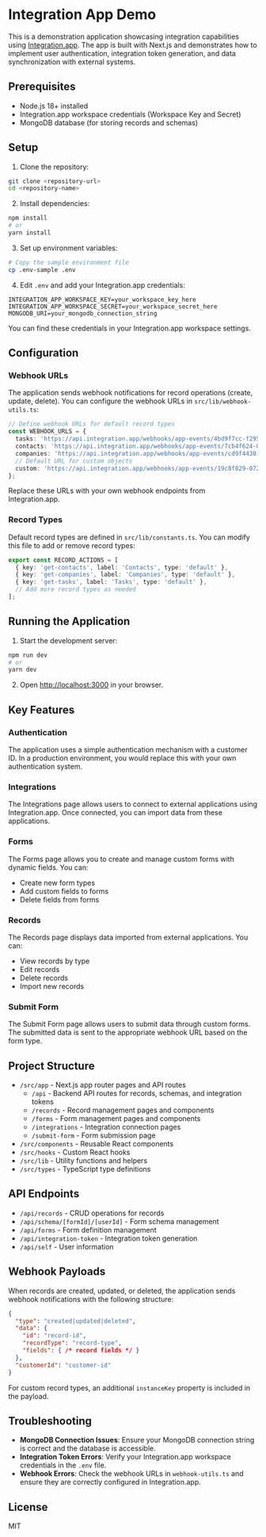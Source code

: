 # Integration App Demo

This is a demonstration application showcasing integration capabilities using [Integration.app](https://integration.app). The app is built with Next.js and demonstrates how to implement user authentication, integration token generation, and data synchronization with external systems.

## Prerequisites

- Node.js 18+ installed
- Integration.app workspace credentials (Workspace Key and Secret)
- MongoDB database (for storing records and schemas)

## Setup

1. Clone the repository:

```bash
git clone <repository-url>
cd <repository-name>
```

2. Install dependencies:

```bash
npm install
# or
yarn install
```

3. Set up environment variables:

```bash
# Copy the sample environment file
cp .env-sample .env
```

4. Edit `.env` and add your Integration.app credentials:

```env
INTEGRATION_APP_WORKSPACE_KEY=your_workspace_key_here
INTEGRATION_APP_WORKSPACE_SECRET=your_workspace_secret_here
MONGODB_URI=your_mongodb_connection_string
```

You can find these credentials in your Integration.app workspace settings.

## Configuration

### Webhook URLs

The application sends webhook notifications for record operations (create, update, delete). You can configure the webhook URLs in `src/lib/webhook-utils.ts`:

```typescript
// Define webhook URLs for default record types
const WEBHOOK_URLS = {
  tasks: 'https://api.integration.app/webhooks/app-events/4bd9f7cc-f295-4eac-bd78-d051bc127f59',
  contacts: 'https://api.integration.app/webhooks/app-events/7cb4f624-01f5-4662-b886-68b9461b8b0a',
  companies: 'https://api.integration.app/webhooks/app-events/cd9f4430-8f4e-45a4-badd-9d4666078540',
  // Default URL for custom objects
  custom: 'https://api.integration.app/webhooks/app-events/19c8f829-0723-4030-9164-95398285f5da'
};
```

Replace these URLs with your own webhook endpoints from Integration.app.

### Record Types

Default record types are defined in `src/lib/constants.ts`. You can modify this file to add or remove record types:

```typescript
export const RECORD_ACTIONS = [
  { key: 'get-contacts', label: 'Contacts', type: 'default' },
  { key: 'get-companies', label: 'Companies', type: 'default' },
  { key: 'get-tasks', label: 'Tasks', type: 'default' },
  // Add more record types as needed
];
```

## Running the Application

1. Start the development server:

```bash
npm run dev
# or
yarn dev
```

2. Open [http://localhost:3000](http://localhost:3000) in your browser.

## Key Features

### Authentication

The application uses a simple authentication mechanism with a customer ID. In a production environment, you would replace this with your own authentication system.

### Integrations

The Integrations page allows users to connect to external applications using Integration.app. Once connected, you can import data from these applications.

### Forms

The Forms page allows you to create and manage custom forms with dynamic fields. You can:
- Create new form types
- Add custom fields to forms
- Delete fields from forms

### Records

The Records page displays data imported from external applications. You can:
- View records by type
- Edit records
- Delete records
- Import new records

### Submit Form

The Submit Form page allows users to submit data through custom forms. The submitted data is sent to the appropriate webhook URL based on the form type.

## Project Structure

- `/src/app` - Next.js app router pages and API routes
  - `/api` - Backend API routes for records, schemas, and integration tokens
  - `/records` - Record management pages and components
  - `/forms` - Form management pages and components
  - `/integrations` - Integration connection pages
  - `/submit-form` - Form submission page
- `/src/components` - Reusable React components
- `/src/hooks` - Custom React hooks
- `/src/lib` - Utility functions and helpers
- `/src/types` - TypeScript type definitions

## API Endpoints

- `/api/records` - CRUD operations for records
- `/api/schema/[formId]/[userId]` - Form schema management
- `/api/forms` - Form definition management
- `/api/integration-token` - Integration token generation
- `/api/self` - User information

## Webhook Payloads

When records are created, updated, or deleted, the application sends webhook notifications with the following structure:

```json
{
  "type": "created|updated|deleted",
  "data": {
    "id": "record-id",
    "recordType": "record-type",
    "fields": { /* record fields */ }
  },
  "customerId": "customer-id"
}
```

For custom record types, an additional `instanceKey` property is included in the payload.

## Troubleshooting

- **MongoDB Connection Issues**: Ensure your MongoDB connection string is correct and the database is accessible.
- **Integration Token Errors**: Verify your Integration.app workspace credentials in the `.env` file.
- **Webhook Errors**: Check the webhook URLs in `webhook-utils.ts` and ensure they are correctly configured in Integration.app.

## License

MIT
